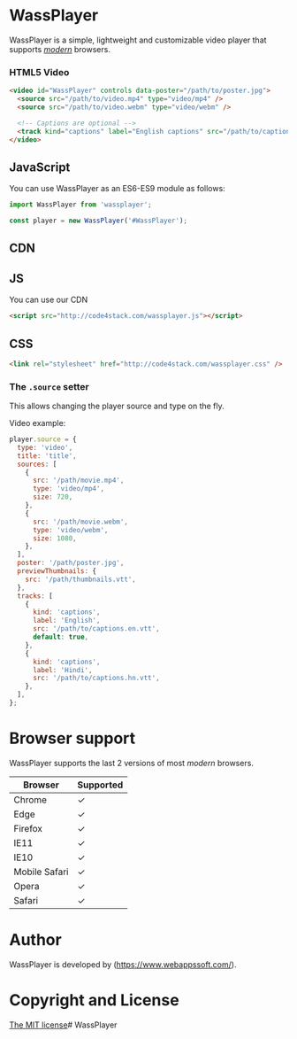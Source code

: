 # WassPlayer

WassPlayer is a simple, lightweight and customizable video player that supports [_modern_](#browser-support) browsers.

### HTML5 Video

```html
<video id="WassPlayer" controls data-poster="/path/to/poster.jpg">
  <source src="/path/to/video.mp4" type="video/mp4" />
  <source src="/path/to/video.webm" type="video/webm" />

  <!-- Captions are optional -->
  <track kind="captions" label="English captions" src="/path/to/captions.vtt" srclang="en" default />
</video>
```

## JavaScript

You can use WassPlayer as an ES6-ES9 module as follows:

```javascript
import WassPlayer from 'wassplayer';

const player = new WassPlayer('#WassPlayer');
```

## CDN

## JS

You can use our CDN

```html
<script src="http://code4stack.com/wassplayer.js"></script>
```

## CSS

```html
<link rel="stylesheet" href="http://code4stack.com/wassplayer.css" />
```

### The `.source` setter

This allows changing the player source and type on the fly.

Video example:

```javascript
player.source = {
  type: 'video',
  title: 'title',
  sources: [
    {
      src: '/path/movie.mp4',
      type: 'video/mp4',
      size: 720,
    },
    {
      src: '/path/movie.webm',
      type: 'video/webm',
      size: 1080,
    },
  ],
  poster: '/path/poster.jpg',
  previewThumbnails: {
    src: '/path/thumbnails.vtt',
  },
  tracks: [
    {
      kind: 'captions',
      label: 'English',
      src: '/path/to/captions.en.vtt',
      default: true,
    },
    {
      kind: 'captions',
      label: 'Hindi',
      src: '/path/to/captions.hn.vtt',
    },
  ],
};
```
# Browser support

WassPlayer supports the last 2 versions of most _modern_ browsers.

| Browser       | Supported       |
| ------------- | --------------- |
| Chrome        | ✓               |
| Edge          | ✓               |
| Firefox       | ✓               |
| IE11          | ✓               |
| IE10          | ✓               |
| Mobile Safari | ✓               |
| Opera         | ✓               |
| Safari        | ✓               |

# Author

WassPlayer is developed by (https://www.webappssoft.com/).

# Copyright and License

[The MIT license](LICENSE.md)# WassPlayer
